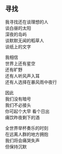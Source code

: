 ## 寻找

我寻找还在谈理想的人  
谈白昼的太阳  
深夜的岛屿  
谈默默无闻的稻草人  
谈纸上的文字


我相信  
世界上还有星空  
还有旷野  
还有人听风声入耳  
还有人选择在暴风雨中夜行  


因此  
我们没有暗号  
我们不必接头  
你可起个大早 看个日出  
痛饮昨夜剩下的酒


全世界举杯奏乐的时刻  
在远离人群的地方拥抱  
我们将会痛哭失声  
但保持沉默